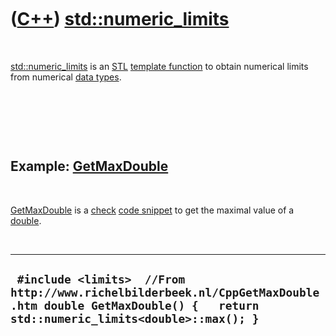 
 

 

 

 

 

([C++](Cpp.md)) [std::numeric\_limits](CppNumeric_limits.md)
==============================================================

 

[std::numeric\_limits](CppNumeric_limits.md) is an [STL](CppStl.md)
[template function](CppTemplateFunction.md) to obtain numerical limits
from numerical [data types](CppDataType.md).

 

 

 

Example: [GetMaxDouble](CppGetMaxDouble.md)
--------------------------------------------

 

[GetMaxDouble](CppGetMaxDouble.md) is a [check](CppCheck.md) [code
snippet](CppCodeSnippets.md) to get the maximal value of a
[double](CppDouble.md).

 

  --------------------------------------------------------------------------------------------------------------------------------------------------------
  ` #include <limits>  //From http://www.richelbilderbeek.nl/CppGetMaxDouble.htm double GetMaxDouble() {   return std::numeric_limits<double>::max(); }`
  --------------------------------------------------------------------------------------------------------------------------------------------------------

 

 

 

 

 

 

